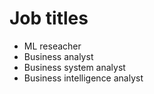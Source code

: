 # Job titles

- ML reseacher
- Business analyst
- Business system analyst
- Business intelligence analyst
